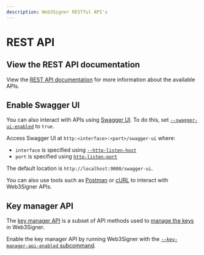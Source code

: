 ```yaml
---
description: Web3Signer RESTful API's
---
```


# REST API

## View the REST API documentation

View the [REST API documentation] for more information about the available APIs.

## Enable Swagger UI

You can also interact with APIs using [Swagger UI]. To do this, set
[`--swagger-ui-enabled`](CLI/CLI-Syntax.md#swagger-ui-enabled) to `true`.

Access Swagger UI at `http:<interface>:<port>/swagger-ui` where:

* `interface` is specified using [`--http-listen-host`](CLI/CLI-Syntax.md#http-listen-host)
* `port` is specified using [`http-listen-port`](CLI/CLI-Syntax.md#http-listen-port)

The default location is `http://localhost:9000/swagger-ui`.

You can also use tools such as [Postman] or [cURL] to interact with Web3Signer APIs.

## Key manager API

The [key manager API](https://consensys.github.io/web3signer/web3signer-eth2.html#tag/Keymanager) is a subset of API methods used to [manage the keys](../HowTo/Use-Signing-Keys.md#managing-your-keys) in Web3Signer.

Enable the key manager API by running Web3Signer with the [`--key-manager-api-enabled` subcommand](CLI/CLI-Subcommands.md#key-manager-api-enabled).

<!-- Links -->
[REST API documentation]: https://consensys.github.io/web3signer/
[Postman]: https://www.postman.com/
[cURL]: https://curl.haxx.se/
[Swagger UI]: https://swagger.io/tools/swagger-ui/
